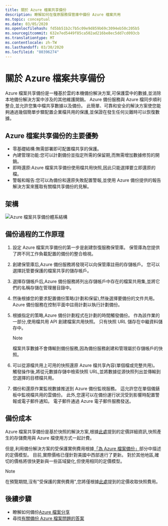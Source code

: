 ```yaml
---
title: 關於 Azure 檔案共享備份
description: 瞭解如何在復原服務保管庫中備份 Azure 檔案共用
ms.topic: conceptual
ms.date: 03/05/2020
ms.openlocfilehash: fd5bb51b2c7b5c09e9d859b69c3094eb50c205b5
ms.sourcegitcommit: 632e7ed5449f85ca502ad216be8ec5dd7cd093cb
ms.translationtype: MT
ms.contentlocale: zh-TW
ms.lasthandoff: 03/30/2020
ms.locfileid: "80396274"
---
```

# <a name="about-azure-file-share-backup"></a>關於 Azure 檔案共享備份

Azure 檔案共享備份是一種基於雲的本機備份解決方案,可保護雲中的數據,並消除本地備份解決方案中涉及的其他維護開銷。 Azure 備份服務與 Azure 檔同步順利整合,並允許您集中檔共享數據以及備份。 此簡單、可靠和安全的解決方案使您能夠通過幾個簡單步驟配置企業檔共用的保護,並保證在發生任何災難時可以恢復數據。

## <a name="key-benefits-of-azure-file-share-backup"></a>Azure 檔案共享備份的主要優勢

* 零基礎結構:無需部署即可配置檔共享的保護。
* 內建管理功能:您可以計劃備份並指定所需的保留期,而無需增加數據修剪的開銷。
* 即時還原:Azure 檔案共享備份使用檔共用快照,因此只能選擇要立即還原的檔。
* 警報和報告:您可以為備份和還原失敗配置警報,並使用 Azure 備份提供的報告解決方案來獲取有關檔共享備份的見解。

## <a name="architecture"></a>架構

![Azure 檔案共享備份體系結構](./media/azure-file-share-backup-overview/azure-file-shares-backup-architecture.png)

## <a name="how-the-backup-process-works"></a>備份過程的工作原理

1. 設定 Azure 檔案共享備份的第一步是創建恢復服務保管庫。 保管庫為您提供了跨不同工作負載配置的備份的整合檢視。

2. 創建保管庫后,Azure 備份服務將發現可以向保管庫註冊的存儲帳戶。 您可以選擇託管要保護的檔案共享的儲存帳戶。

3. 選擇存儲帳戶后,Azure 備份服務將列出存儲帳戶中存在的檔案共用集,並將它們的名稱存儲在管理層目錄中。

4. 然後根據您的要求配置備份策略(計劃和保留),然後選擇要備份的文件共用。 Azure 備份服務在控制平面中註冊計劃以執行計劃備份。

5. 根據指定的策略,Azure 備份計劃程式在計劃的時間觸發備份。 作為該作業的一部分,使用檔共用 API 創建檔案共用快照。 只有快照 URL 儲存在中繼資料儲存中。

    >[!NOTE]
    >檔案共享數據不會傳輸到備份服務,因為備份服務創建和管理屬於存儲帳戶的快照。

6. 可以從源檔共用上可用的快照還原 Azure 檔共享內容(單個檔或完整共用)。 觸發操作後,將從元數據存儲中檢索快照 URL,並將數據從源快照列出並傳輸到您選擇的目標檔共用。

7. 備份和還原作業監視數據推送到 Azure 備份監視服務。 這允許您在單個儀錶板中監視檔共用的雲備份。 此外,您還可以在備份運行狀況受到影響時配置警報或電子郵件通知。 電子郵件通過 Azure 電子郵件服務發送。

## <a name="backup-costs"></a>備份成本

Azure 檔案共享備份是基於快照的解決方案,根據[此處](https://azure.microsoft.com/pricing/details/storage/files/)提到的定價詳細資訊,快照產生的存儲費用與 Azure 檔使用方式一起計費。

但是,利用備份解決方案的受保護實例費用根據[「為 Azure 檔案備份」](https://azure.microsoft.com/pricing/details/backup/)部分中描述的定價模型。 目前,實際價格已僅針對美國中西部進行了更新。 對於其他地區,確切的價格將很快更新與一些區域變化,但使用相同的定價模型。

>[!NOTE]
>在預覽期間,沒有"受保護的實例費用",您將僅根據[此處](https://azure.microsoft.com/pricing/details/storage/files/)提到的定價收取快照費用。

## <a name="next-steps"></a>後續步驟

* 瞭解如何備份[Azure 檔案分享](backup-afs.md)
* 尋找[有關備份 Azure 檔案問題的答案](backup-azure-files-faq.md)

